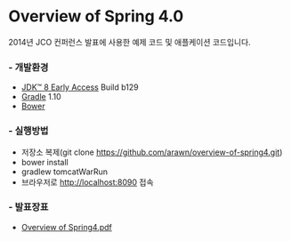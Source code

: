 Overview of Spring 4.0
========================

2014년 JCO 컨퍼런스 발표에 사용한 예제 코드 및 애플케이션 코드입니다.

### - 개발환경

* [JDK™ 8 Early Access](https://jdk8.java.net/download.html) Build b129
* [Gradle](http://www.gradle.org/) 1.10
* [Bower](https://github.com/bower/bower)

### - 실행방법

* 저장소 복제(git clone https://github.com/arawn/overview-of-spring4.git)
* bower install
* gradlew tomcatWarRun
* 브라우저로 [http://localhost:8090](http://localhost:8090) 접속

### - 발표장표

* [Overview of Spring4.pdf](https://github.com/arawn/overview-of-spring4/blob/master/docs/overview-of-spring4.pdf?raw=true)
